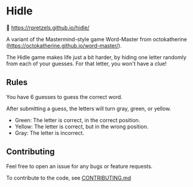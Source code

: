 # Hidle

🔗 https://rpretzels.github.io/hidle/

A variant of the Mastermind-style game Word-Master from octokatherine
(https://octokatherine.github.io/word-master/).

The Hidle game makes life just a bit harder, by hiding one letter
randomly from each of your guesses.  For that letter, you won't
have a clue!

## Rules

You have 6 guesses to guess the correct word.

After submitting a guess, the letters will turn gray, green, or yellow.

- Green: The letter is correct, in the correct position.
- Yellow: The letter is correct, but in the wrong position.
- Gray: The letter is incorrect.

## Contributing

Feel free to open an issue for any bugs or feature requests.

To contribute to the code, see [CONTRIBUTING.md](https://github.com/rpretzels/hidle/blob/main/CONTRIBUTING.md)

